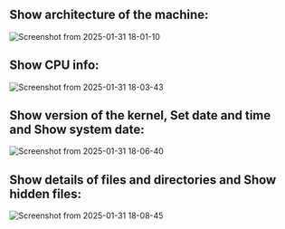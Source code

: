 ## Show architecture of the machine:
![Screenshot from 2025-01-31 18-01-10](https://github.com/user-attachments/assets/7de3ed33-e44c-4f78-a0d0-c44b4f6563b5)


## Show CPU info:
![Screenshot from 2025-01-31 18-03-43](https://github.com/user-attachments/assets/eaf420ce-295a-4db2-a804-9c0082385cee)


## Show version of the kernel, Set date and time and Show system date:
![Screenshot from 2025-01-31 18-06-40](https://github.com/user-attachments/assets/c0689fa4-2039-4abe-a6e9-1ee245f57a35)


## Show details of files and directories and Show hidden files:
![Screenshot from 2025-01-31 18-08-45](https://github.com/user-attachments/assets/6ca285f5-e22d-48b4-88a9-5281fcdfefbe)


